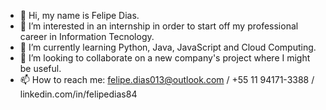 - 👋 Hi, my name is Felipe Dias.
- 👀 I’m interested in an internship in order to start off my professional career in Information Tecnology.
- 🌱 I’m currently learning Python, Java, JavaScript and Cloud Computing.
- 💞️ I’m looking to collaborate on a new company's project where I might be useful.
- 📫 How to reach me: felipe.dias013@outlook.com / +55 11 94171-3388 / linkedin.com/in/felipedias84

<!--- "You have my buy-in and I would like to receive an invite for a interview. Thank you y'all"

FelipexXxpython84/FelipexXxpython84 is a ✨ special ✨ repository because its `README.md` (this file) appears on your GitHub profile.
You can click the Preview link to take a look at your changes.
--->
